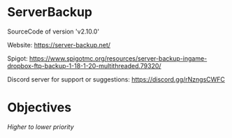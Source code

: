 # ServerBackup

SourceCode of version 'v2.10.0'

Website: https://server-backup.net/

Spigot: https://www.spigotmc.org/resources/server-backup-ingame-dropbox-ftp-backup-1-18-1-20-multithreaded.79320/

Discord server for support or suggestions: https://discord.gg/rNzngsCWFC

# Objectives
_Higher to lower priority_
